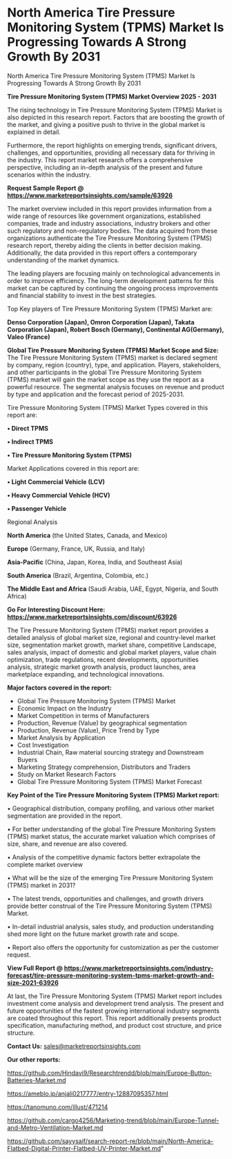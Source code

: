 # North America Tire Pressure Monitoring System (TPMS) Market Is Progressing Towards A Strong Growth By 2031
North America Tire Pressure Monitoring System (TPMS) Market Is Progressing Towards A Strong Growth By 2031

<Strong> Tire Pressure Monitoring System (TPMS) Market Overview 2025 - 2031</strong>

The rising technology in Tire Pressure Monitoring System (TPMS) Market is also depicted in this research report. Factors that are boosting the growth of the market, and giving a positive push to thrive in the global market is explained in detail.

Furthermore, the report highlights on emerging trends, significant drivers, challenges, and opportunities, providing all necessary data for thriving in the industry. This report market research offers a comprehensive perspective, including an in-depth analysis of the present and future scenarios within the industry.

<strong>Request Sample Report @ <a href=https://www.marketreportsinsights.com/sample/63926>https://www.marketreportsinsights.com/sample/63926</a></strong>

The market overview included in this report provides information from a wide range of resources like government organizations, established companies, trade and industry associations, industry brokers and other such regulatory and non-regulatory bodies. The data acquired from these organizations authenticate the Tire Pressure Monitoring System (TPMS) research report, thereby aiding the clients in better decision making. Additionally, the data provided in this report offers a contemporary understanding of the market dynamics.

The leading players are focusing mainly on technological advancements in order to improve efficiency. The long-term development patterns for this market can be captured by continuing the ongoing process improvements and financial stability to invest in the best strategies.

Top Key players of Tire Pressure Monitoring System (TPMS) Market are:

<strong>Denso Corporation (Japan), Omron Corporation (Japan), Takata Corporation (Japan), Robert Bosch (Germany), Continental AG(Germany), Valeo (France)</strong>

<strong><b>Global Tire Pressure Monitoring System (TPMS) Market Scope and Size:</b></strong>
The Tire Pressure Monitoring System (TPMS) market is declared segment by company, region (country), type, and application. Players, stakeholders, and other participants in the global Tire Pressure Monitoring System (TPMS) market will gain the market scope as they use the report as a powerful resource. The segmental analysis focuses on revenue and product by type and application and the forecast period of 2025-2031.

Tire Pressure Monitoring System (TPMS) Market Types covered in this report are:

<strong>• Direct TPMS

• Indirect TPMS

• Tire Pressure Monitoring System (TPMS)</strong>

Market Applications covered in this report are:

<strong>• Light Commercial Vehicle (LCV)

• Heavy Commercial Vehicle (HCV)

• Passenger Vehicle</strong> 

Regional Analysis

<strong>North America</strong> (the United States, Canada, and Mexico)

<strong>Europe</strong> (Germany, France, UK, Russia, and Italy)

<strong>Asia-Pacific</strong> (China, Japan, Korea, India, and Southeast Asia)

<strong>South America</strong> (Brazil, Argentina, Colombia, etc.)

<strong>The Middle East and Africa</strong> (Saudi Arabia, UAE, Egypt, Nigeria, and South Africa)

<strong>Go For Interesting Discount Here: <a href=https://www.marketreportsinsights.com/discount/63926>https://www.marketreportsinsights.com/discount/63926</a></strong>

The Tire Pressure Monitoring System (TPMS) market report provides a detailed analysis of global market size, regional and country-level market size, segmentation market growth, market share, competitive Landscape, sales analysis, impact of domestic and global market players, value chain optimization, trade regulations, recent developments, opportunities analysis, strategic market growth analysis, product launches, area marketplace expanding, and technological innovations.

<strong><b>Major factors covered in the report:</b></strong>
<ul>
  <li>Global Tire Pressure Monitoring System (TPMS) Market </li>
  <li>Economic Impact on the Industry</li>
  <li>Market Competition in terms of Manufacturers</li>
  <li>Production, Revenue (Value) by geographical segmentation</li>
  <li>Production, Revenue (Value), Price Trend by Type</li>
  <li>Market Analysis by Application</li>
  <li>Cost Investigation</li>
  <li>Industrial Chain, Raw material sourcing strategy and Downstream Buyers</li>
  <li>Marketing Strategy comprehension, Distributors and Traders</li>
  <li>Study on Market Research Factors</li>
  <li>Global Tire Pressure Monitoring System (TPMS) Market Forecast</li>
</ul>

<strong><b>Key Point of the Tire Pressure Monitoring System (TPMS) Market report:</b></strong>

• Geographical distribution, company profiling, and various other market segmentation are provided in the report.

• For better understanding of the global Tire Pressure Monitoring System (TPMS) market status, the accurate market valuation which comprises of size, share, and revenue are also covered.

• Analysis of the competitive dynamic factors better extrapolate the complete market overview

• What will be the size of the emerging Tire Pressure Monitoring System (TPMS) market in 2031?

• The latest trends, opportunities and challenges, and growth drivers provide better construal of the Tire Pressure Monitoring System (TPMS) Market.

• In-detail industrial analysis, sales study, and production understanding shed more light on the future market growth rate and scope.

• Report also offers the opportunity for customization as per the customer request.

<strong><b>View Full Report @ <a href=https://www.marketreportsinsights.com/industry-forecast/tire-pressure-monitoring-system-tpms-market-growth-and-size-2021-63926>https://www.marketreportsinsights.com/industry-forecast/tire-pressure-monitoring-system-tpms-market-growth-and-size-2021-63926</a></b></strong>


At last, the Tire Pressure Monitoring System (TPMS) Market report includes investment come analysis and development trend analysis. The present and future opportunities of the fastest growing international industry segments are coated throughout this report. This report additionally presents product specification, manufacturing method, and product cost structure, and price structure.

<strong>Contact Us:</strong>
sales@marketreportsinsights.com

<strong>Our other reports:</strong>

<a href=https://github.com/Hindavi9/Researchtrendd/blob/main/Europe-Button-Batteries-Market.md>https://github.com/Hindavi9/Researchtrendd/blob/main/Europe-Button-Batteries-Market.md</a>

<a href=https://ameblo.jp/anjali0217777/entry-12887095357.html>https://ameblo.jp/anjali0217777/entry-12887095357.html</a>

<a href=https://tanomuno.com/illust/471214>https://tanomuno.com/illust/471214</a>

<a href=https://github.com/cargo4256/Marketing-trend/blob/main/Europe-Tunnel-and-Metro-Ventilation-Market.md>https://github.com/cargo4256/Marketing-trend/blob/main/Europe-Tunnel-and-Metro-Ventilation-Market.md</a>

<a href=https://github.com/sayysaif/search-report-re/blob/main/North-America-Flatbed-Digital-Printer-Flatbed-UV-Printer-Market.md>https://github.com/sayysaif/search-report-re/blob/main/North-America-Flatbed-Digital-Printer-Flatbed-UV-Printer-Market.md</a>"

